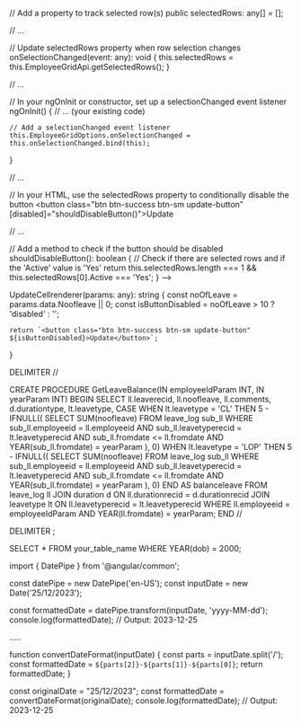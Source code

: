 // Add a property to track selected row(s)
public selectedRows: any[] = [];

// ...

// Update selectedRows property when row selection changes
onSelectionChanged(event: any): void {
    this.selectedRows = this.EmployeeGridApi.getSelectedRows();
}

// ...

// In your ngOnInit or constructor, set up a selectionChanged event listener
ngOnInit() {
    // ... (your existing code)

    // Add a selectionChanged event listener
    this.EmployeeGridOptions.onSelectionChanged = this.onSelectionChanged.bind(this);
}

// ...

// In your HTML, use the selectedRows property to conditionally disable the button
<button class="btn btn-success btn-sm update-button" [disabled]="shouldDisableButton()">Update</button>

// ...

// Add a method to check if the button should be disabled
shouldDisableButton(): boolean {
    // Check if there are selected rows and if the 'Active' value is 'Yes'
    return this.selectedRows.length === 1 && this.selectedRows[0].Active === 'Yes';
}
-->

UpdateCellrenderer(params: any): string {
    const noOfLeave = params.data.Noofleave || 0;
    const isButtonDisabled = noOfLeave > 10 ? 'disabled' : '';

    return `<button class="btn btn-success btn-sm update-button" ${isButtonDisabled}>Update</button>`;
}




DELIMITER //

CREATE PROCEDURE GetLeaveBalance(IN employeeIdParam INT, IN yearParam INT)
BEGIN
    SELECT
        ll.leaverecid,
        ll.noofleave,
        ll.comments,
        d.durationtype,
        lt.leavetype,
        CASE
            WHEN lt.leavetype = 'CL' THEN 5 - IFNULL((
                SELECT SUM(noofleave)
                FROM leave_log sub_ll
                WHERE sub_ll.employeeid = ll.employeeid
                    AND sub_ll.leavetyperecid = lt.leavetyperecid
                    AND sub_ll.fromdate <= ll.fromdate
                    AND YEAR(sub_ll.fromdate) = yearParam
            ), 0)
            WHEN lt.leavetype = 'LOP' THEN 5 - IFNULL((
                SELECT SUM(noofleave)
                FROM leave_log sub_ll
                WHERE sub_ll.employeeid = ll.employeeid
                    AND sub_ll.leavetyperecid = lt.leavetyperecid
                    AND sub_ll.fromdate <= ll.fromdate
                    AND YEAR(sub_ll.fromdate) = yearParam
            ), 0)
        END AS balanceleave
    FROM
        leave_log ll
    JOIN
        duration d ON ll.durationrecid = d.durationrecid
    JOIN
        leavetype lt ON ll.leavetyperecid = lt.leavetyperecid
    WHERE
        ll.employeeid = employeeIdParam AND YEAR(ll.fromdate) = yearParam;
END //

DELIMITER ;




SELECT *
FROM your_table_name
WHERE YEAR(dob) = 2000;




import { DatePipe } from '@angular/common';

const datePipe = new DatePipe('en-US');
const inputDate = new Date('25/12/2023');

const formattedDate = datePipe.transform(inputDate, 'yyyy-MM-dd');
console.log(formattedDate);  // Output: 2023-12-25



.....


function convertDateFormat(inputDate) {
    const parts = inputDate.split('/');
    const formattedDate = `${parts[2]}-${parts[1]}-${parts[0]}`;
    return formattedDate;
}

const originalDate = "25/12/2023";
const formattedDate = convertDateFormat(originalDate);
console.log(formattedDate);  // Output: 2023-12-25
